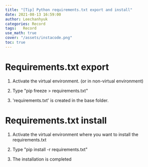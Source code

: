 ```yaml
---
title: "[Tip] Python requirements.txt export and install"
date: 2021-08-13 16:59:00
author: Leechanhyuk
categories: Record
tags:	Record
use_math: true
cover: "/assets/instacode.png"
toc: true
---
```


# Requirements.txt export

  1. Activate the virtual environment. (or in non-virtual environment)

  2. Type "pip freeze > requirements.txt"

  3. 'requirements.txt' is created in the base folder.

# Requirements.txt install

  1. Activate the virtual environment where you want to install the requirements.txt

  2. Type "pip install -r requirements.txt"

  3. The installation is completed


  
